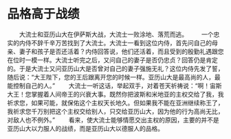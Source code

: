 # 品格高于战绩
　　大流士和亚历山大在伊萨斯大战，大流士一败涂地、落荒而逃。 
　　一个忠实的内侍不辞千辛万苦找到了大流士。大流士一看到这位内侍，首先问自己的母亲、妻子和孩子是否还活着？内侍回答说，他们还活着，而且受到的殷勤礼遇跟您在位时一模一样。大流士听完之后，又问自己的妻子是否仍忠贞？回答仍是肯定的。于是大流士又问亚历山大是否曾对自己的妻子强施无礼？这位内侍先发了誓，随后说：“大王陛下，您的王后跟离开您的时候一样。亚历山大是最高尚的人，最能控制自己的人。” 
　　大流士一听这话，举起双手，对着苍天祈祷说：“啊！宙斯大王！您掌握着人间帝王的兴衰大事。既然你把波斯和米地亚的主权交给了我，我祈求您，如果可能，就保佑这个主权天长地久。但如果我不能在亚洲继续称王了，我祈求您千万别把这个主权交给别人，只交给亚历山大，因为他的行为高尚无比，对敌人也不例外。” 
　　看来，使大流士能够情愿交出主权的原因，主要的并不是亚历山大以力服人的战绩，而是亚历山大以德服人的品格。
 